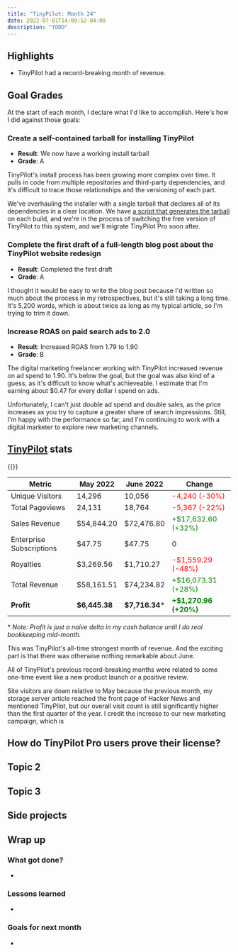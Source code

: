 ```yaml
---
title: "TinyPilot: Month 24"
date: 2022-07-01T14:09:52-04:00
description: "TODO"
---
```


## Highlights

- TinyPilot had a record-breaking month of revenue.

## Goal Grades

At the start of each month, I declare what I'd like to accomplish. Here's how I did against those goals:

### Create a self-contained tarball for installing TinyPilot

- **Result**: We now have a working install tarball
- **Grade**: A

TinyPilot's install process has been growing more complex over time. It pulls in code from multiple repositories and third-party dependencies, and it's difficult to trace those relationships and the versioning of each part.

We've overhauling the installer with a single tarball that declares all of its dependencies in a clear location. We have [a script that generates the tarball](https://github.com/tiny-pilot/tinypilot/blob/16434c17e4f5e65bc9f00d8ec61870a62e1bf59a/bundler/create-bundle) on each build, and we're in the process of switching the free version of TinyPilot to this system, and we'll migrate TinyPilot Pro soon after.

### Complete the first draft of a full-length blog post about the TinyPilot website redesign

- **Result**: Completed the first draft
- **Grade**: A

I thought it would be easy to write the blog post because I'd written so much about the process in my retrospectives, but it's still taking a long time. It's 5,200 words, which is about twice as long as my typical article, so I'm trying to trim it down.

### Increase ROAS on paid search ads to 2.0

- **Result**: Increased ROAS from 1.79 to 1.90
- **Grade**: B

The digital marketing freelancer working with TinyPilot increased revenue on ad spend to 1.90. It's below the goal, but the goal was also kind of a guess, as it's difficult to know what's achieveable. I estimate that I'm earning about $0.47 for every dollar I spend on ads.

Unfortunately, I can't just double ad spend and double sales, as the price increases as you try to capture a greater share of search impressions. Still, I'm happy with the performance so far, and I'm continuing to work with a digital marketer to explore new marketing channels.

## [TinyPilot](https://tinypilotkvm.com/?ref=mtlynch.io) stats

{{<revenue-graph project="tinypilot">}}

| Metric                   | May 2022      | June 2022       | Change                                           |
| ------------------------ | ------------- | --------------- | ------------------------------------------------ |
| Unique Visitors          | 14,296        | 10,056          | <font color="red">-4,240 (-30%)</font>           |
| Total Pageviews          | 24,131        | 18,764          | <font color="red">-5,367 (-22%)</font>           |
| Sales Revenue            | $54,844.20    | $72,476.80      | <font color="green">+$17,632.60 (+32%)</font>    |
| Enterprise Subscriptions | $47.75        | $47.75          | 0                                                |
| Royalties                | $3,269.56     | $1,710.27       | <font color="red">-$1,559.29 (-48%)</font>       |
| Total Revenue            | $58,161.51    | $74,234.82      | <font color="green">+$16,073.31 (+28%)</font>    |
| **Profit**               | **$6,445.38** | **$7,716.34**\* | **<font color="green">+$1,270.96 (+20%)</font>** |

\* _Note: Profit is just a naive delta in my cash balance until I do real bookkeeping mid-month._

This was TinyPilot's all-time strongest month of revenue. And the exciting part is that there was otherwise nothing remarkable about June.

All of TinyPilot's previous record-breaking months were related to some one-time event like a new product launch or a positive review.

Site visitors are down relative to May because the previous month, my storage server article reached the front page of Hacker News and mentioned TinyPilot, but our overall visit count is still significantly higher than the first quarter of the year. I credit the increase to our new marketing campaign, which is

## How do TinyPilot Pro users prove their license?

## Topic 2

## Topic 3

## Side projects

## Wrap up

### What got done?

-

### Lessons learned

-

### Goals for next month

-
